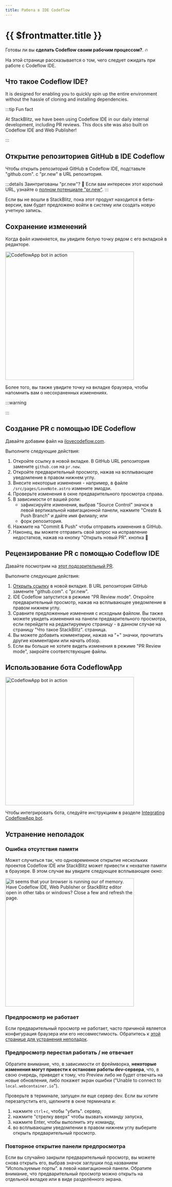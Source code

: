 ```yaml
---
title: Работа в IDE Codeflow
---
```


# {{ $frontmatter.title }}

Готовы ли вы **сделать Codeflow своим рабочим процессом?**. 🔥 

На этой странице рассказывается о том, чего следует ожидать при работе с Codeflow IDE.

## Что такое Codeflow IDE?

<!-- @include: ./parts/codeflow-ide.md -->

It is designed for enabling you to quickly spin up the entire environment without the hassle of cloning and installing dependencies.

:::tip Fun fact

At StackBlitz, we have been using Codeflow IDE in our daily internal development, including PR reviews. This docs site was also built on Codeflow IDE and Web Publisher!

:::

## Открытие репозиториев GitHub в IDE Codeflow

Чтобы открыть репозиторий GitHub в Codeflow IDE, подставьте "github.com". с "pr.new" в URL репозитория. 

:::details Заинтригованы "pr.new"?  👀
Если вам интересен этот короткий URL, узнайте о [полном потенциале "pr.new"](./using-pr-new).
:::

Если вы не вошли в StackBlitz, пока этот продукт находится в бета-версии, вам будет предложено войти в систему или создать новую учетную запись.

## Сохранение изменений

Когда файл изменяется, вы увидите белую точку рядом с его вкладкой в редакторе. 


<img lang="en" src="./assets/codeflow-ide-white-dots-cut.png" alt="CodeflowApp bot in action" style="width: 400px"/>

Более того, вы также увидите точку на вкладке браузера, чтобы напомнить вам о несохраненных изменениях.

:::warning

<!--@include: ./parts/persistance.md-->

:::


## Создание PR с помощью IDE Codeflow

Давайте добавим файл на [ilovecodeflow.com](https://github.com/stackblitz/ilovecodeflow.com).

Выполните следующие действия:

1. Откройте ссылку в новой вкладке. В GitHub URL репозитория замените `github.com` на `pr.new`.
2. Откройте предварительный просмотр, нажав на всплывающее уведомление в правом нижнем углу.
3. Внесите некоторые изменения - например, в файле `/src/pages/LoveNote.astro` измените эмодзи.
4. Проверьте изменения в окне предварительного просмотра справа.
5. В зависимости от вашей роли:
    - зафиксируйте изменения, выбрав "Source Control" значок в левой вертикальной навигационной панели, нажмите "Create & Push Branch" и дайте имя филиалу; или
    - форк репозитория.
6. Нажмите на "Commit & Push" чтобы отправить изменения в GitHub.
6. Наконец, вы можете отправить свой запрос на исправление недостатков, нажав на кнопку "Открыть новый PR". кнопка 🥳

## Рецензирование PR с помощью Codeflow IDE 

Давайте посмотрим на [этот подозрительный PR](https://github.com/stackblitz/docs/pull/40).

Выполните следующие действия:
1. [Открыть ссылку](https://github.com/stackblitz/docs/pull/40) в новой вкладке. В URL репозитория GitHub замените "github.com". с "pr.new".
2. IDE Codeflow запустится в режиме "PR Review mode". Откройте предварительный просмотр, нажав на всплывающее уведомление в правом нижнем углу.
3. Сравните предложенные изменения с исходным файлом. Вы также можете увидеть изменения на панели предварительного просмотра, если перейдете на редактируемую страницу - в данном случае на страницу "Что такое StackBlitz". страница.
4. Вы можете добавить комментарии, нажав на "+" значки, прочитать другие комментарии или начать обзор.
5. Если вы больше не хотите видеть изменения в режиме "PR Review mode", закройте соответствующие файлы.

## Использование бота CodeflowApp

<!--@include: ./parts/codeflowapp-bot.md-->

<img lang="en" src="./assets/codeflowapp-pr.jpg" alt="CodeflowApp bot in action" style="width: 400px"/>

Чтобы интегрировать бота, следуйте инструкциям в разделе [Integrating CodeflowApp bot](./integrating-codeflowapp-bot.md).


## Устранение неполадок

### Ошибка отсутствия памяти

Может случиться так, что одновременное открытие нескольких проектов Codeflow IDE или StackBlitz может привести к нехватке памяти в браузере. В этом случае вы увидите следующее всплывающее окно:

<img lang="en" src="./assets/error-out-of-memory-popup.png" alt="It seems that your browser is running our of memory. Have Codeflow IDE, Web Publisher or StackBlitz editor open in other tabs or windows? Close a few and refresh the page." style="width: 400px"/>

<!-- @include: ../parts/error-out-of-memory.md -->

### Предпросмотр не работает

Если предварительный просмотр не работает, часто причиной является конфигурация браузера или его несовместимость. Обратитесь к [этой странице для устранения неполадок](/platform/webcontainers/browser-support). 

### Предпросмотр перестал работать / не отвечает

Обратите внимание, что, в зависимости от фреймворка, **некоторые изменения могут привести к остановке работы dev-сервера**, что, в свою очередь, приведет к тому, что Preview либо не будет отвечать на новые обновления, либо покажет экран ошибки ("Unable to connect to `local.webcontainer.io`"). 

Проверьте в терминале, запущен ли еще сервер dev. Если вы хотите перезапустить его, щелкните в окне терминала и:
1. нажмите `ctrl`+`c`, чтобы "убить". сервер,
2. нажмите "стрелку вверх" чтобы вызвать команду запуска,
3. нажмите Enter, чтобы выполнить эту команду,
4. во всплывающем уведомлении в правом нижнем углу выберите открыть предварительный просмотр.

### Повторное открытие панели предпросмотра 

Если вы случайно закрыли предварительный просмотр, вы можете снова открыть его, выбрав значок заглушки под названием "Используемые порты". в левой навигационной панели. Обратите внимание, что предварительный просмотр можно открыть на отдельной вкладке или в виде разделённого экрана.
